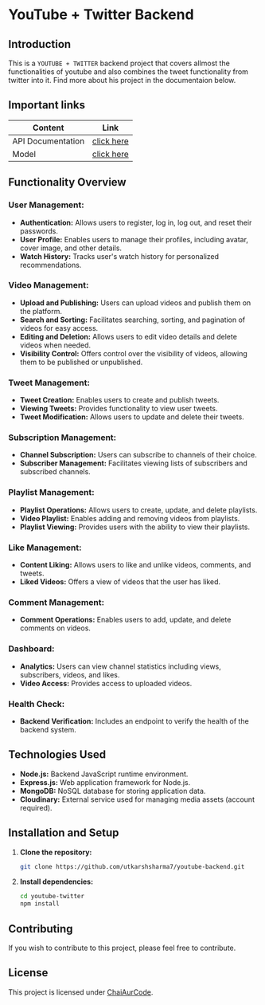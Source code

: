# YouTube + Twitter Backend 

## Introduction

This is a ``YOUTUBE + TWITTER`` backend project that covers allmost the functionalities of youtube 
and also combines the tweet functionality from twitter into it. Find more about his project in the documentaion below.

## Important links

| Content            | Link                                                                        |
| -------------------| ----------------------------------------------------------------------------|
| API Documentation  | [click here](https://documenter.getpostman.com/view/23785168/2sA2rDvf7Q)    |
| Model              | [click here ](https://app.eraser.io/workspace/YtPqZ1VogxGy1jzIDkzj)         |

## Functionality Overview

### User Management:

- **Authentication:** Allows users to register, log in, log out, and reset their passwords.
- **User Profile:** Enables users to manage their profiles, including avatar, cover image, and other details.
- **Watch History:** Tracks user's watch history for personalized recommendations.

### Video Management:

- **Upload and Publishing:** Users can upload videos and publish them on the platform.
- **Search and Sorting:** Facilitates searching, sorting, and pagination of videos for easy access.
- **Editing and Deletion:** Allows users to edit video details and delete videos when needed.
- **Visibility Control:** Offers control over the visibility of videos, allowing them to be published or unpublished.

### Tweet Management:

- **Tweet Creation:** Enables users to create and publish tweets.
- **Viewing Tweets:** Provides functionality to view user tweets.
- **Tweet Modification:** Allows users to update and delete their tweets.

### Subscription Management:

- **Channel Subscription:** Users can subscribe to channels of their choice.
- **Subscriber Management:** Facilitates viewing lists of subscribers and subscribed channels.

### Playlist Management:

- **Playlist Operations:** Allows users to create, update, and delete playlists.
- **Video Playlist:** Enables adding and removing videos from playlists.
- **Playlist Viewing:** Provides users with the ability to view their playlists.

### Like Management:

- **Content Liking:** Allows users to like and unlike videos, comments, and tweets.
- **Liked Videos:** Offers a view of videos that the user has liked.

### Comment Management:

- **Comment Operations:** Enables users to add, update, and delete comments on videos.

### Dashboard:

- **Analytics:** Users can view channel statistics including views, subscribers, videos, and likes.
- **Video Access:** Provides access to uploaded videos.

### Health Check:

- **Backend Verification:** Includes an endpoint to verify the health of the backend system.

## Technologies Used

- **Node.js:** Backend JavaScript runtime environment.
- **Express.js:** Web application framework for Node.js.
- **MongoDB:** NoSQL database for storing application data.
- **Cloudinary:** External service used for managing media assets (account required).


## Installation and Setup

1. **Clone the repository:**

    ```bash
    git clone https://github.com/utkarshsharma7/youtube-backend.git
    ```

2. **Install dependencies:**

    ```bash
    cd youtube-twitter
    npm install
    ```

## Contributing

If you wish to contribute to this project, please feel free to contribute.

## License

This project is licensed under [ChaiAurCode](https://www.youtube.com/@chaiaurcode).
